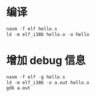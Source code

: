 # 编译

```nasm
nasm -f elf hello.s
ld -m elf_i386 hello.o -o hello
```

# 增加 debug 信息
```nasm
nasm -f elf -g hello.s
ld -m elf_i386 -o a.out hello.o
gdb a.out
```
